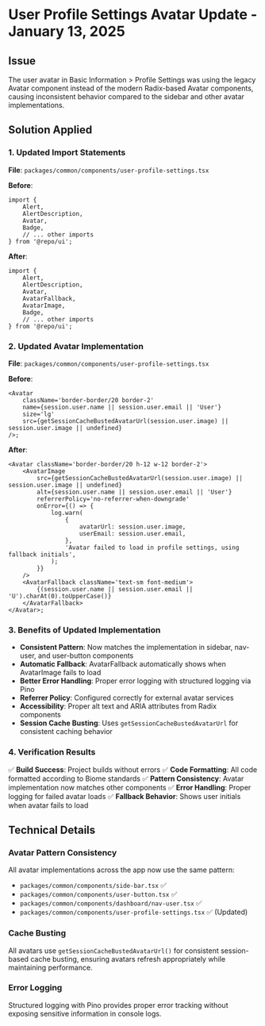 # User Profile Settings Avatar Update - January 13, 2025

## Issue

The user avatar in Basic Information > Profile Settings was using the legacy Avatar component instead of the modern Radix-based Avatar components, causing inconsistent behavior compared to the sidebar and other avatar implementations.

## Solution Applied

### 1. Updated Import Statements

**File**: `packages/common/components/user-profile-settings.tsx`

**Before**:

```tsx
import {
    Alert,
    AlertDescription,
    Avatar,
    Badge,
    // ... other imports
} from '@repo/ui';
```

**After**:

```tsx
import {
    Alert,
    AlertDescription,
    Avatar,
    AvatarFallback,
    AvatarImage,
    Badge,
    // ... other imports
} from '@repo/ui';
```

### 2. Updated Avatar Implementation

**File**: `packages/common/components/user-profile-settings.tsx`

**Before**:

```tsx
<Avatar
    className='border-border/20 border-2'
    name={session.user.name || session.user.email || 'User'}
    size='lg'
    src={getSessionCacheBustedAvatarUrl(session.user.image) || session.user.image || undefined}
/>;
```

**After**:

```tsx
<Avatar className='border-border/20 h-12 w-12 border-2'>
    <AvatarImage
        src={getSessionCacheBustedAvatarUrl(session.user.image) || session.user.image || undefined}
        alt={session.user.name || session.user.email || 'User'}
        referrerPolicy='no-referrer-when-downgrade'
        onError={() => {
            log.warn(
                {
                    avatarUrl: session.user.image,
                    userEmail: session.user.email,
                },
                'Avatar failed to load in profile settings, using fallback initials',
            );
        }}
    />
    <AvatarFallback className='text-sm font-medium'>
        {(session.user.name || session.user.email || 'U').charAt(0).toUpperCase()}
    </AvatarFallback>
</Avatar>;
```

### 3. Benefits of Updated Implementation

- **Consistent Pattern**: Now matches the implementation in sidebar, nav-user, and user-button components
- **Automatic Fallback**: AvatarFallback automatically shows when AvatarImage fails to load
- **Better Error Handling**: Proper error logging with structured logging via Pino
- **Referrer Policy**: Configured correctly for external avatar services
- **Accessibility**: Proper alt text and ARIA attributes from Radix components
- **Session Cache Busting**: Uses `getSessionCacheBustedAvatarUrl` for consistent caching behavior

### 4. Verification Results

✅ **Build Success**: Project builds without errors
✅ **Code Formatting**: All code formatted according to Biome standards
✅ **Pattern Consistency**: Avatar implementation now matches other components
✅ **Error Handling**: Proper logging for failed avatar loads
✅ **Fallback Behavior**: Shows user initials when avatar fails to load

## Technical Details

### Avatar Pattern Consistency

All avatar implementations across the app now use the same pattern:

- `packages/common/components/side-bar.tsx` ✅
- `packages/common/components/user-button.tsx` ✅
- `packages/common/components/dashboard/nav-user.tsx` ✅
- `packages/common/components/user-profile-settings.tsx` ✅ (Updated)

### Cache Busting

All avatars use `getSessionCacheBustedAvatarUrl()` for consistent session-based cache busting, ensuring avatars refresh appropriately while maintaining performance.

### Error Logging

Structured logging with Pino provides proper error tracking without exposing sensitive information in console logs.
